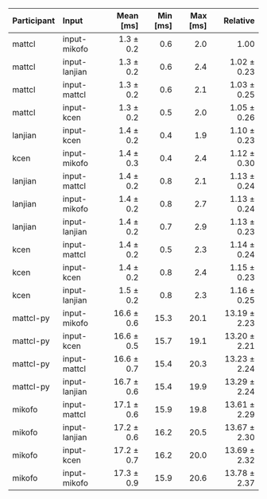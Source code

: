 | Participant | Input | Mean [ms] | Min [ms] | Max [ms] | Relative |
|:---|:---|---:|---:|---:|---:|
| mattcl | input-mikofo | 1.3 ± 0.2 | 0.6 | 2.0 | 1.00 |
| mattcl | input-lanjian | 1.3 ± 0.2 | 0.6 | 2.4 | 1.02 ± 0.23 |
| mattcl | input-mattcl | 1.3 ± 0.2 | 0.6 | 2.1 | 1.03 ± 0.25 |
| mattcl | input-kcen | 1.3 ± 0.2 | 0.5 | 2.0 | 1.05 ± 0.26 |
| lanjian | input-kcen | 1.4 ± 0.2 | 0.4 | 1.9 | 1.10 ± 0.23 |
| kcen | input-mikofo | 1.4 ± 0.3 | 0.4 | 2.4 | 1.12 ± 0.30 |
| lanjian | input-mattcl | 1.4 ± 0.2 | 0.8 | 2.1 | 1.13 ± 0.24 |
| lanjian | input-mikofo | 1.4 ± 0.2 | 0.8 | 2.7 | 1.13 ± 0.24 |
| lanjian | input-lanjian | 1.4 ± 0.2 | 0.7 | 2.9 | 1.13 ± 0.23 |
| kcen | input-mattcl | 1.4 ± 0.2 | 0.5 | 2.3 | 1.14 ± 0.24 |
| kcen | input-kcen | 1.4 ± 0.2 | 0.8 | 2.4 | 1.15 ± 0.23 |
| kcen | input-lanjian | 1.5 ± 0.2 | 0.8 | 2.3 | 1.16 ± 0.25 |
| mattcl-py | input-mikofo | 16.6 ± 0.6 | 15.3 | 20.1 | 13.19 ± 2.23 |
| mattcl-py | input-kcen | 16.6 ± 0.5 | 15.7 | 19.1 | 13.20 ± 2.21 |
| mattcl-py | input-mattcl | 16.6 ± 0.7 | 15.4 | 20.3 | 13.23 ± 2.24 |
| mattcl-py | input-lanjian | 16.7 ± 0.6 | 15.4 | 19.9 | 13.29 ± 2.24 |
| mikofo | input-mattcl | 17.1 ± 0.6 | 15.9 | 19.8 | 13.61 ± 2.29 |
| mikofo | input-lanjian | 17.2 ± 0.6 | 16.2 | 20.5 | 13.67 ± 2.30 |
| mikofo | input-kcen | 17.2 ± 0.7 | 16.2 | 20.0 | 13.69 ± 2.32 |
| mikofo | input-mikofo | 17.3 ± 0.9 | 15.9 | 20.6 | 13.78 ± 2.37 |
